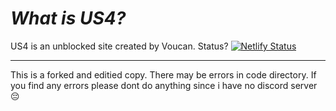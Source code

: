# *What is US4?*
US4 is an unblоcked site created by Voucan.
Status? [![Netlify Status](https://api.netlify.com/api/v1/badges/e6bda5a4-0f59-46eb-ab61-5335e16a90bc/deploy-status)](https://app.netlify.com/projects/nexusv2/deploys) 
_____________________________________________________
This is a forked and editied copy. There may be errors in code directory. If you find any errors please dont do anything since i have no discord server 😔
